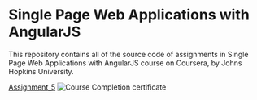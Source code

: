 # Single Page Web Applications with AngularJS
This repository contains all of the source code of assignments in Single Page Web Applications with AngularJS course on Coursera, by Johns Hopkins University.

[Assignment_5](https://BaeBischops.github.io/Johns_Hopkins_University/Single_Page_Applications/index.html)
![Course Completion certificate](https://github.com/BaeBischops/Johns_Hopkins_University/blob/master/Certificate.PNG)

